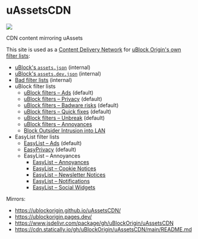 # uAssetsCDN

[![](https://data.jsdelivr.com/v1/package/gh/uBlockOrigin/uAssetsCDN/badge)](https://www.jsdelivr.com/package/gh/uBlockOrigin/uAssetsCDN)

CDN content mirroring uAssets

This site is used as a [Content Delivery Network](https://en.wikipedia.org/wiki/Content_delivery_network) for [uBlock Origin's own filter lists](https://github.com/uBlockOrigin/uAssets/tree/master/filters):

* [uBlock's `assets.json`](./ublock/assets.json) (internal)
* [uBlock's `assets.dev.json`](./ublock/assets.dev.json) (internal)
* [Bad filter lists](./filters/badlists.txt) (internal)
* uBlock filter lists
  * [uBlock filters – Ads](./filters/filters.min.txt) (default)
  * [uBlock filters – Privacy](./filters/privacy.min.txt) (default)
  * [uBlock filters – Badware risks](./filters/badware.txt) (default)
  * [uBlock filters – Quick fixes](./filters/quick-fixes.txt) (default)
  * [uBlock filters – Unbreak](./filters/unbreak.txt) (default)
  * [uBlock filters – Annoyances](./filters/annoyances.txt)
  * [Block Outsider Intrusion into LAN](./filters/lan-block.txt)
* EasyList filter lists
  * [EasyList – Ads](./thirdparties/easylist.txt) (default)
  * [EasyPrivacy](./thirdparties/easyprivacy.txt) (default)
  * EasyList – Annoyances
    * [EasyList – Annoyances](./thirdparties/easylist-annoyances.txt)
    * [EasyList – Cookie Notices](./thirdparties/easylist-cookies.txt)
    * [EasyList – Newsletter Notices](./thirdparties/easylist-newsletters.txt)
    * [EasyList – Notifications](./thirdparties/easylist-notifications.txt)
    * [EasyList – Social Widgets](./thirdparties/easylist-social.txt)

Mirrors:
- <https://ublockorigin.github.io/uAssetsCDN/>
- <https://ublockorigin.pages.dev/>
- <https://www.jsdelivr.com/package/gh/uBlockOrigin/uAssetsCDN>
- <https://cdn.statically.io/gh/uBlockOrigin/uAssetsCDN/main/README.md>
